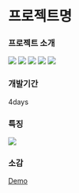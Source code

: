 <h1>프로젝트명</h1>

<h3>프로젝트 소개</h3>

<!-- 사용된 기술 스택 -->
<div>
  <img src="https://img.shields.io/badge/HTML5-E34F26?style=flat-square&logo=html5&logoColor=white"/>
  <img src="https://img.shields.io/badge/CSS3-1572B6?style=flat-square&logo=css3&logoColor=white"/>
  <img src="https://img.shields.io/badge/JavaScript-F7DF1E?style=flat-square&logo=javascript&logoColor=black"/>
  <img src="https://img.shields.io/badge/jQuery-0769AD?style=flat-square&logo=jQuery&logoColor=white"/>
  <img src="https://img.shields.io/badge/threedotjs-000000?style=flat-square&logo=threedotjs&logoColor=white"/>
</div>

<h3>개발기간</h3>
<p>4days<p>

<h3>특징</h3>
<p><p>

<img src="image">

<h3>소감</h3>
<p></p>
<p></p>
<p></p>

<a href="link">Demo</a>

